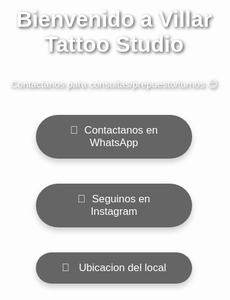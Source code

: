 <!DOCTYPE html>
<html lang="en">
<head>
    <meta charset="UTF-8">
    <meta name="viewport" content="width=device-width, initial-scale=1.0">
    <title>VILLAR TATTOO STUDIO</title>
    <style>
        /* General Reset */
        * {
            margin: 0;
            padding: 0;
            box-sizing: border-box;
        }
 body {
            font-family: 'Arial', sans-serif;
            background: url('2024-06-24.jpg') no-repeat center center fixed; /* Replace 'background.jpg' with your image path */
            background-size: cover; /* This ensures the image covers the whole screen */
            display: flex;
            justify-content: center;
            align-items: center;
            height: 100vh;
            flex-direction: column;
            text-align: center;
            color: white; /* Makes the text white to stand out against the background */
        }
 h1 {
            font-size: 2.5em;
            margin-bottom: 20px;
            font-weight: bold;
            text-shadow: 2px 2px 5px rgba(0, 0, 0, 0.7); /* Adds a shadow to make the text more readable on backgrounds */
        }
 p {
            font-size: 1.1em;
            margin-bottom: 30px;
            text-shadow: 2px 2px 5px rgba(0, 0, 0, 0.7);
        }
 .buttons {
            display: flex;
            gap: 20px;
            flex-direction: column;
            justify-content: center;
            align-items: center;
        }
.button {
            background-color: rgba(0, 0, 0, 0.6); /* Semi-transparent background for the buttons */
            color: white;
            padding: 15px 30px;
            text-decoration: none;
            border-radius: 50px;
            font-size: 1.2em;
            width: 250px;
            margin: 10px 0;
            transition: all 0.3s ease;
            box-shadow: 0 5px 10px rgba(0, 0, 0, 0.2);
        }
 .button:hover {
            background-color: #444;
            box-shadow: 0 8px 15px rgba(0, 0, 0, 0.3);
            transform: translateY(-3px);
        }
.button:active {
            transform: translateY(2px);
        }
.button-icon {
            margin-right: 10px;
        }
 /* Mobile-friendly responsiveness */
        @media (max-width: 600px) {
            h1 {
                font-size: 2em;
            }
 .button {
                width: 200px;
            }
        }
    </style>
</head>
<body>

 <h1>Bienvenido a Villar Tattoo Studio </h1>
    <p>Contactanos para consultas/prepuesto/turnos 😊 </p>

 <div class="buttons">
        
 <a href="https://wa.me/00595986931956" class="button" target="_blank">
            <span class="button-icon">📱</span>Contactanos en WhatsApp
        </a>
        
 <a href="https://www.instagram.com/villar_tattoo" class="button" target="_blank">
            <span class="button-icon">📸</span>Seguinos en Instagram
        </a>

 <a href="https://www.google.com/maps/place/Villar+Tattoo+House/data=!4m2!3m1!1s0x0:0xbf4e59bb2d8ab78f?sa=X&ved=1t:2428&ictx=111" class="button" target="_blank">
            <span class="button-icon">📍</span> Ubicacion del local
        </a>
    </div>

</body>
</html>
